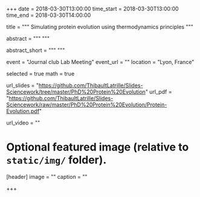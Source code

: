 +++
date = 2018-03-30T13:00:00
time_start = 2018-03-30T13:00:00
time_end = 2018-03-30T14:00:00

title = """
Simulating protein evolution
using thermodynamics principles
"""

abstract = """
"""

abstract_short = """
"""

event = "Journal club Lab Meeting"
event_url = ""
location = "Lyon, France"

selected = true 
math = true

url_slides = "https://github.com/ThibaultLatrille/Slides-Sciencework/tree/master/PhD%20Protein%20Evolution"
url_pdf = "https://github.com/ThibaultLatrille/Slides-Sciencework/raw/master/PhD%20Protein%20Evolution/Protein-Evolution.pdf"

url_video = ""



# Optional featured image (relative to `static/img/` folder).
[header]
image = ""
caption = ""

+++

